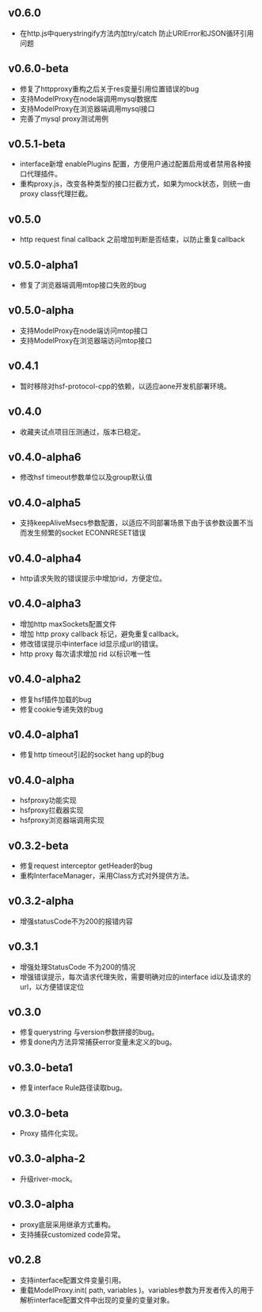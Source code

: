 ## v0.6.0
* 在http.js中querystringify方法内加try/catch 防止URIError和JSON循环引用问题

## v0.6.0-beta
* 修复了httpproxy重构之后关于res变量引用位置错误的bug
* 支持ModelProxy在node端调用mysql数据库
* 支持ModelProxy在浏览器端调用mysql接口
* 完善了mysql proxy测试用例

## v0.5.1-beta
* interface新增 enablePlugins 配置，方便用户通过配置启用或者禁用各种接口代理插件。
* 重构proxy.js，改变各种类型的接口拦截方式，如果为mock状态，则统一由proxy class代理拦截。

## v0.5.0
* http request final callback 之前增加判断是否结束，以防止重复callback

## v0.5.0-alpha1
* 修复了浏览器端调用mtop接口失败的bug

## v0.5.0-alpha
* 支持ModelProxy在node端访问mtop接口
* 支持ModelProxy在浏览器端访问mtop接口

## v0.4.1
* 暂时移除对hsf-protocol-cpp的依赖，以适应aone开发机部署环境。

## v0.4.0
* 收藏夹试点项目压测通过，版本已稳定。

## v0.4.0-alpha6
* 修改hsf timeout参数单位以及group默认值

## v0.4.0-alpha5
* 支持keepAliveMsecs参数配置，以适应不同部署场景下由于该参数设置不当而发生频繁的socket ECONNRESET错误

## v0.4.0-alpha4
* http请求失败的错误提示中增加rid，方便定位。

## v0.4.0-alpha3
* 增加http maxSockets配置文件
* 增加 http proxy callback 标记，避免重复callback。
* 修改错误提示中interface id显示成url的错误。
* http proxy 每次请求增加 rid 以标识唯一性

## v0.4.0-alpha2
* 修复hsf插件加载的bug
* 修复cookie专递失效的bug

## v0.4.0-alpha1
* 修复http timeout引起的socket hang up的bug

## v0.4.0-alpha
* hsfproxy功能实现
* hsfproxy拦截器实现
* hsfproxy浏览器端调用实现

## v0.3.2-beta
* 修复request interceptor getHeader的bug
* 重构InterfaceManager，采用Class方式对外提供方法。

## v0.3.2-alpha
* 增强statusCode不为200的报错内容

## v0.3.1
* 增强处理StatusCode 不为200的情况
* 增强错误提示，每次请求代理失败，需要明确对应的interface id以及请求的url，以方便错误定位

## v0.3.0
* 修复querystring 与version参数拼接的bug。
* 修复done内方法异常捕获error变量未定义的bug。

## v0.3.0-beta1
* 修复interface Rule路径读取bug。

## v0.3.0-beta
* Proxy 插件化实现。

## v0.3.0-alpha-2
* 升级river-mock。

## v0.3.0-alpha
* proxy底层采用继承方式重构。
* 支持捕获customized code异常。

## v0.2.8
* 支持interface配置文件变量引用。
* 重载ModelProxy.init( path, variables )。variables参数为开发者传入的用于解析interface配置文件中出现的变量的变量对象。
